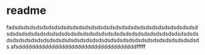 # readme
fadsdsdsdsdsdsdsdsdsdsdsdsdsdsdsdsdsdsdsdsdsdsdsdsdsdsdsdsdsdsdsdsdsdsdsdsdsdsdsdsdsdsdsdsdsdsdsdsdsdsdsdsdsdsdsdsdsdsdsdsdsdsdsdsdsdsdsdsdsdsdsdsdsdsdsdsdsdsdsdsdsdsdsdsdsdsdsdsdsdsdsdsdsds
afsddddddddddddddddddddddddddddddddddddfffff
